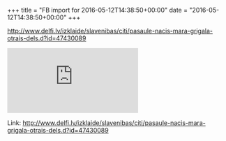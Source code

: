 +++
title = "FB import for 2016-05-12T14:38:50+00:00"
date = "2016-05-12T14:38:50+00:00"
+++

http://www.delfi.lv/izklaide/slavenibas/citi/pasaule-nacis-mara-grigala-otrais-dels.d?id=47430089

![Phote](https://external.xx.fbcdn.net/safe_image.php?d=AQBPOFzkaRhfXQp6&w=130&h=130&url=http%3A%2F%2Fg1.delphi.lv%2Fimages%2Fpix%2F995x521%2F0l1AUF98lqk%2Fmaris-grigalis-tv3-45219784.jpg&cfs=1&sx=157&sy=0&sw=521&sh=521&_nc_hash=AQDIihMbBGafDlzE)


Link: http://www.delfi.lv/izklaide/slavenibas/citi/pasaule-nacis-mara-grigala-otrais-dels.d?id=47430089
